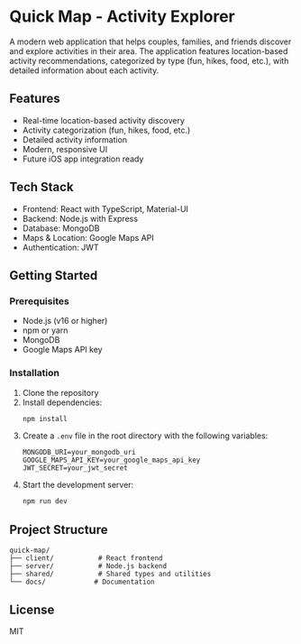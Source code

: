 # Quick Map - Activity Explorer

A modern web application that helps couples, families, and friends discover and explore activities in their area. The application features location-based activity recommendations, categorized by type (fun, hikes, food, etc.), with detailed information about each activity.

## Features

- Real-time location-based activity discovery
- Activity categorization (fun, hikes, food, etc.)
- Detailed activity information
- Modern, responsive UI
- Future iOS app integration ready

## Tech Stack

- Frontend: React with TypeScript, Material-UI
- Backend: Node.js with Express
- Database: MongoDB
- Maps & Location: Google Maps API
- Authentication: JWT

## Getting Started

### Prerequisites

- Node.js (v16 or higher)
- npm or yarn
- MongoDB
- Google Maps API key

### Installation

1. Clone the repository
2. Install dependencies:
   ```bash
   npm install
   ```
3. Create a `.env` file in the root directory with the following variables:
   ```
   MONGODB_URI=your_mongodb_uri
   GOOGLE_MAPS_API_KEY=your_google_maps_api_key
   JWT_SECRET=your_jwt_secret
   ```
4. Start the development server:
   ```bash
   npm run dev
   ```

## Project Structure

```
quick-map/
├── client/           # React frontend
├── server/           # Node.js backend
├── shared/           # Shared types and utilities
└── docs/            # Documentation
```

## License

MIT